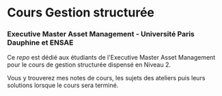 
# Cours Gestion structurée
### Executive Master Asset Management - Université Paris Dauphine et ENSAE

Ce *repo* est dédié aux étudiants de l'Executive Master Asset Management pour le cours de gestion structurée dispensé en Niveau 2. 

Vous y trouverez mes notes de cours, les sujets des ateliers puis leurs solutions lorsque le cours sera terminé.
